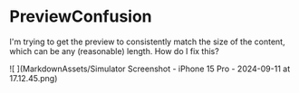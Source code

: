 # PreviewConfusion

I'm trying to get the preview to consistently match the size of the content, which can be any (reasonable) length. How do I fix this?

![	](MarkdownAssets/Simulator Screenshot - iPhone 15 Pro - 2024-09-11 at 17.12.45.png)
